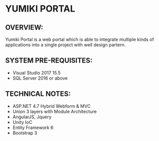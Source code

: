 # YUMIKI PORTAL #

## OVERVIEW: ##

Yumiki Portal is a web portal which is able to integrate multiple kinds of applications into a single project with well design partern.

## SYSTEM PRE-REQUISITES: ##
* Visual Studio 2017 15.5
* SQL Server 2016 or above

## TECHNICAL NOTES: ##
* ASP.NET 4.7 Hybrid Webform & MVC
* Union 3 layers with Module Architecture
* AngularJS, Jquery
* Unity IoC
* Entity Framework 6
* Bootstrap 3